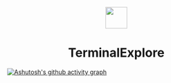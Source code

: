 <p align="center">
<img src="https://user-images.githubusercontent.com/74038190/226127923-0e8b7792-7b3c-462b-951b-63c96ba1a5af.gif" width="50" height="50"/>
</p>
<h1 align="center">TerminalExplore</h1>


[![Ashutosh's github activity graph](https://github-readme-activity-graph.vercel.app/graph?username=TerminalExplore&theme=github-compact)](https://github.com/ashutosh00710/github-readme-activity-graph)
